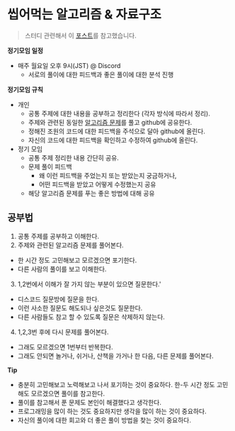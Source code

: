 # 씹어먹는 알고리즘 & 자료구조

> 스터디 관련해서 이 [포스트](https://gmlwjd9405.github.io/2018/05/14/how-to-study-algorithms.html)를 참고했습니다.

**정기모임 일정**
- 매주 월요일 오후 9시(JST) @ Discord
  + 서로의 풀이에 대한 피드백과 좋은 풀이에 대한 분석 진행

**정기모임 규칙**
- 개인
  + 공통 주제에 대한 내용을 공부하고 정리한다 (각자 방식에 따라서 정리).
  + 주제와 관련된 동일한 [알고리즘 문제](https://www.acmicpc.net)를 풀고 github에 공유한다. 
  + 정해진 조원의 코드에 대한 피드백을 주석으로 달아 github에 올린다.
  + 자신의 코드에 대한 피드백을 확인하고 수정하여 github에 올린다.
- 정기 모임 
  + 공통 주제 정리한 내용 간단히 공유.
  + 문제 풀이 피드백
    - 왜 이런 피드백을 주었는지 또는 받았는지 궁금하거나,
    - 어떤 피드백을 받았고 어떻게 수정했는지 공유
  + 해당 알고리즘 문제를 푸는 좋은 방법에 대해 공유

## 공부법
1. 공통 주제를 공부하고 이해한다.
2. 주제와 관련된 알고리즘 문제를 풀어본다.
  - 한 시간 정도 고민해보고 모르겠으면 포기한다.
  - 다른 사람의 풀이를 보고 이해한다.
3. 1,2번에서 이해가 잘 가지 않는 부분이 있으면 질문한다.'
  - 디스코드 질문방에 질문을 한다.
  - 이런 사소한 질문도 해도되나 싶은것도 질문한다.
  - 다른 사람들도 참고 할 수 있도록 질문은 삭제하지 않는다.
4. 1,2,3번 후에 다시 문제를 풀어본다.
  - 그래도 모르겠으면 1번부터 반복한다.
  - 그래도 안되면 놀거나, 쉬거나, 산책을 가거나 한 다음, 다른 문제를 풀어본다. 

**Tip**
- 충분히 고민해보고 노력해보고 나서 포기하는 것이 중요하다. 한-두 시간 정도 고민해도 모르겠으면 풀이를 참고한다.
- 풀이를 참고해서 푼 문제도 본인이 해결했다고 생각한다.
- 프로그래밍을 많이 하는 것도 중요하지만 생각을 많이 하는 것이 중요하다.
- 자신의 풀이에 대한 회고와 더 좋은 풀이 방법을 찾는 것이 중요하다.
